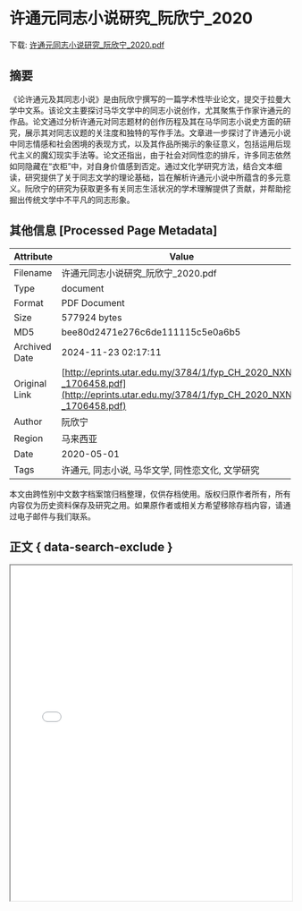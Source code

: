 # 许通元同志小说研究_阮欣宁_2020

<!-- tcd_download_link -->
下载: <a href="许通元同志小说研究_阮欣宁_2020.pdf" download>许通元同志小说研究_阮欣宁_2020.pdf</a>
<!-- tcd_download_link_end -->

## 摘要

<!-- tcd_abstract -->
《论许通元及其同志小说》是由阮欣宁撰写的一篇学术性毕业论文，提交于拉曼大学中文系。该论文主要探讨马华文学中的同志小说创作，尤其聚焦于作家许通元的作品。论文通过分析许通元对同志题材的创作历程及其在马华同志小说史方面的研究，展示其对同志议题的关注度和独特的写作手法。文章进一步探讨了许通元小说中同志情感和社会困境的表现方式，以及其作品所揭示的象征意义，包括运用后现代主义的魔幻现实手法等。论文还指出，由于社会对同性恋的排斥，许多同志依然如同隐藏在“衣柜”中，对自身价值感到否定。通过文化学研究方法，结合文本细读，研究提供了关于同志文学的理论基础，旨在解析许通元小说中所蕴含的多元意义。阮欣宁的研究为获取更多有关同志生活状况的学术理解提供了贡献，并帮助挖掘出传统文学中不平凡的同志形象。

<!-- tcd_abstract_end -->

## 其他信息 [Processed Page Metadata]

| Attribute       | Value                                  |
|-----------------|----------------------------------------|
| Filename        | 许通元同志小说研究_阮欣宁_2020.pdf                             |
| Type            | document                                 |
| Format          | PDF Document                               |
| Size            | 577924 bytes                           |
| MD5             | bee80d2471e276c6de111115c5e0a6b5                                  |
| Archived Date   | 2024-11-23 02:17:11                             |
| Original Link   | [http://eprints.utar.edu.my/3784/1/fyp_CH_2020_NXN_-_1706458.pdf](http://eprints.utar.edu.my/3784/1/fyp_CH_2020_NXN_-_1706458.pdf)                         |
| Author          | 阮欣宁                               |
| Region          | 马来西亚                               |
| Date            | 2020-05-01                                 |
| Tags            | 许通元, 同志小说, 马华文学, 同性恋文化, 文学研究                                 |

本文由跨性别中文数字档案馆归档整理，仅供存档使用。版权归原作者所有，所有内容仅为历史资料保存及研究之用。如果原作者或相关方希望移除存档内容，请通过电子邮件与我们联系。

## 正文 { data-search-exclude }

<!-- tcd_main_text -->
<iframe src="../许通元同志小说研究_阮欣宁_2020.pdf" width="100%" height="600px">
    <p>无法显示PDF，请下载查看。</p>
</iframe>
<!-- tcd_main_text_end -->

